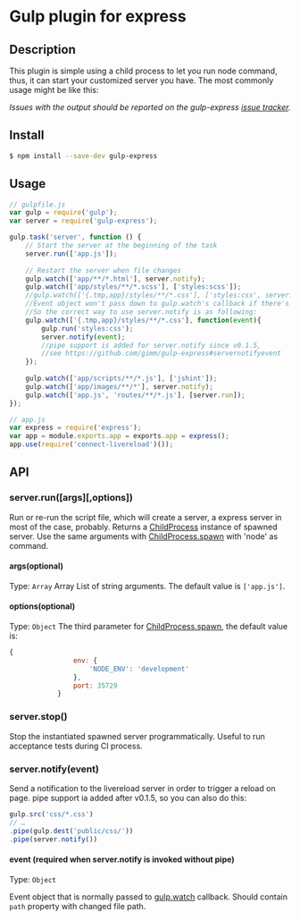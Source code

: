 # Gulp plugin for express

## Description
This plugin is simple using a child process to let you run node command, thus, it can start your customized server you have.
The most commonly usage might be like this:

*Issues with the output should be reported on the gulp-express [issue tracker](https://github.com/gimm/gulp-express/issues).*

## Install

```bash
$ npm install --save-dev gulp-express
```

## Usage

```js
// gulpfile.js
var gulp = require('gulp');
var server = require('gulp-express');

gulp.task('server', function () {
    // Start the server at the beginning of the task
    server.run(['app.js']);
    
    // Restart the server when file changes
    gulp.watch(['app/**/*.html'], server.notify);
    gulp.watch(['app/styles/**/*.scss'], ['styles:scss']);
    //gulp.watch(['{.tmp,app}/styles/**/*.css'], ['styles:css', server.notify]);
    //Event object won't pass down to gulp.watch's callback if there's more than one of them.
    //So the correct way to use server.notify is as following:
    gulp.watch(['{.tmp,app}/styles/**/*.css'], function(event){
        gulp.run('styles:css');
        server.notify(event);
        //pipe support is added for server.notify since v0.1.5, 
        //see https://github.com/gimm/gulp-express#servernotifyevent
    });
    
    gulp.watch(['app/scripts/**/*.js'], ['jshint']);
    gulp.watch(['app/images/**/*'], server.notify);
    gulp.watch(['app.js', 'routes/**/*.js'], [server.run]);
});
```
```js
// app.js
var express = require('express');
var app = module.exports.app = exports.app = express();
app.use(require('connect-livereload')());
```

## API

### server.run([args][,options])
Run or re-run the script file, which will create a server, a express server in most of the case, probably.
Returns a [ChildProcess](http://nodejs.org/api/child_process.html#child_process_class_childprocess) instance of spawned server.
Use the same arguments with [ChildProcess.spawn](http://nodejs.org/api/child_process.html#child_process_child_process_spawn_command_args_options) with 'node' as command.

#### args(optional)
Type: `Array`
Array List of string arguments. The default value is `['app.js']`.
#### options(optional)
Type: `Object`
The third parameter for [ChildProcess.spawn](http://nodejs.org/api/child_process.html#child_process_child_process_spawn_command_args_options), the default value is:
```js
{
                env: {
                    'NODE_ENV': 'development'
                },
                port: 35729
            }
```

### server.stop()
Stop the instantiated spawned server programmatically. Useful to run acceptance tests during CI process.

### server.notify(event)
Send a notification to the livereload server in order to trigger a reload on page.
pipe support ia added after v0.1.5, so you can also do this:
```js
gulp.src('css/*.css')
// …
.pipe(gulp.dest('public/css/'))
.pipe(server.notify())
```
#### event (required when server.notify is invoked without pipe)
Type: `Object`

Event object that is normally passed to [gulp.watch](https://github.com/gulpjs/gulp/blob/master/docs/API.md#cbevent) callback.
Should contain `path` property with changed file path.
